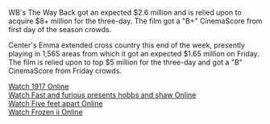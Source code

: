 WB's The Way Back got an expected $2.6 million and is relied upon to acquire $8+ million for the three-day. The film got a "B+" CinemaScore from first day of the season crowds. 

Center's Emma extended cross country this end of the week, presently playing in 1,565 areas from which it got an expected $1.65 million on Friday. The film is relied upon to top $5 million for the three-day and got a "B" CinemaScore from Friday crowds. 

<p><a href="https://canvas.instructure.com/courses/2459652/pages/123movies-watch-1917-2019-full-online-free-hd">Watch 1917 Online</a><a href="https://canvas.instructure.com/courses/2459652/pages/123movies-watch-fast-and-furious-presents-hobbs-and-shaw-2019-full-online-free-hd"><br>Watch Fast and furious presents hobbs and shaw Online</a><a href="https://canvas.instructure.com/courses/2459652/pages/123movies-watch-five-feet-apart-2019-full-online-free-hd"><br>Watch Five feet apart Online</a><a href="https://canvas.instructure.com/courses/2459652/pages/123movies-watch-frozen-ii-2019-full-online-free-hd"><br>Watch Frozen ii Online</a></p>
